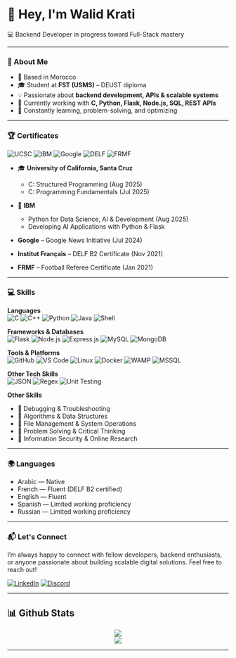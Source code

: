 # 👋 Hey, I'm Walid Krati  
💻 Backend Developer in progress toward Full-Stack mastery  

---

### 🚀 About Me
- 📍 Based in Morocco
- 🎓 Student at **FST (USMS)** – DEUST diploma  
- 💡 Passionate about **backend development, APIs & scalable systems**  
- 🔧 Currently working with **C, Python, Flask, Node.js, SQL, REST APIs**  
- 🌱 Constantly learning, problem-solving, and optimizing  

---

### 🏆 Certificates
![UCSC](https://img.shields.io/badge/University_of_California_Santa_Cruz-0033A0?style=for-the-badge&logo=university&logoColor=white)
![IBM](https://img.shields.io/badge/IBM-006699?style=for-the-badge&logo=ibm&logoColor=white)
![Google](https://img.shields.io/badge/Google-4285F4?style=for-the-badge&logo=google&logoColor=white)
![DELF](https://img.shields.io/badge/DELF_B2-F7DF1E?style=for-the-badge)
![FRMF](https://img.shields.io/badge/FRMF-FF0000?style=for-the-badge)

- 🎓 **University of California, Santa Cruz**  
  - C: Structured Programming (Aug 2025)  
  - C: Programming Fundamentals (Jul 2025)  

- 🧠 **IBM**  
  - Python for Data Science, AI & Development (Aug 2025)  
  - Developing AI Applications with Python & Flask  

-  **Google** – Google News Initiative (Jul 2024)  
- **Institut Français** – DELF B2 Certificate (Nov 2021)
-  **FRMF** – Football Referee Certificate (Jan 2021)

---

### 💻 Skills  

**Languages**  
![C](https://img.shields.io/badge/C-00599C?style=for-the-badge&logo=c&logoColor=white)
![C++](https://img.shields.io/badge/C++-00599C?style=for-the-badge&logo=c%2B%2B&logoColor=white)
![Python](https://img.shields.io/badge/Python-3776AB?style=for-the-badge&logo=python&logoColor=white)
![Java](https://img.shields.io/badge/Java-007396?style=for-the-badge&logo=java&logoColor=white)
![Shell](https://img.shields.io/badge/Shell-121011?style=for-the-badge&logo=gnu-bash&logoColor=white)

**Frameworks & Databases**  
![Flask](https://img.shields.io/badge/Flask-000000?style=for-the-badge&logo=flask&logoColor=white)
![Node.js](https://img.shields.io/badge/Node.js-339933?style=for-the-badge&logo=node.js&logoColor=white)
![Express.js](https://img.shields.io/badge/Express.js-000000?style=for-the-badge&logo=express&logoColor=white)
![MySQL](https://img.shields.io/badge/MySQL-4479A1?style=for-the-badge&logo=mysql&logoColor=white)
![MongoDB](https://img.shields.io/badge/MongoDB-47A248?style=for-the-badge&logo=mongodb&logoColor=white)

**Tools & Platforms**  
![GitHub](https://img.shields.io/badge/GitHub-181717?style=for-the-badge&logo=github&logoColor=white)
![VS Code](https://img.shields.io/badge/VS%20Code-007ACC?style=for-the-badge&logo=visual-studio-code&logoColor=white)
![Linux](https://img.shields.io/badge/Linux-FCC624?style=for-the-badge&logo=linux&logoColor=black)
![Docker](https://img.shields.io/badge/Docker-2496ED?style=for-the-badge&logo=docker&logoColor=white)
![WAMP](https://img.shields.io/badge/WAMP-FF5733?style=for-the-badge)
![MSSQL](https://img.shields.io/badge/MSSQL-CC2927?style=for-the-badge&logo=microsoft-sql-server&logoColor=white)

**Other Tech Skills**  
![JSON](https://img.shields.io/badge/JSON-000000?style=for-the-badge&logo=json&logoColor=white)
![Regex](https://img.shields.io/badge/Regex-FF5733?style=for-the-badge)
![Unit Testing](https://img.shields.io/badge/Unit%20Testing-6DB33F?style=for-the-badge&logo=pytest&logoColor=white)

**Other Skills**  
- 🐞 Debugging & Troubleshooting  
- 🧩 Algorithms & Data Structures  
- 📂 File Management & System Operations  
- 🎯 Problem Solving & Critical Thinking  
- 🔐 Information Security & Online Research  

---


### 🌍 Languages  

- Arabic — Native  
- French — Fluent (DELF B2 certified)  
-  English — Fluent  
-  Spanish — Limited working proficiency  
- Russian — Limited working proficiency  

---

### 📬 Let's Connect

I’m always happy to connect with fellow developers, backend enthusiasts, or anyone passionate about building scalable digital solutions. Feel free to reach out!

[![LinkedIn](https://img.shields.io/badge/LinkedIn-0077B5?style=for-the-badge&logo=linkedin&logoColor=white)](https://www.linkedin.com/in/walid-krati/) 
[![Discord](https://img.shields.io/badge/Discord-7289DA?style=for-the-badge&logo=discord&logoColor=white)](https://discord.com/users/li0771s)

---

##  📊 Github Stats

<p align="center">
  <img src="https://github-readme-stats.vercel.app/api?username=wkratos77&show_icons=true&theme=radical&rank_icon=github&cache_seconds=1300&v=2" />
 <!-- <img src="https://github-readme-stats.vercel.app/api?username=wkratos77&show_icons=true&include_all_commits=true&count_private=true&rank_icon=github&cache_seconds=1300&v=0&theme=radical" /> -->
  <br/>   
  <img src="https://github-readme-stats.vercel.app/api/top-langs/?username=wkratos77&layout=compact&langs_count=8&hide_border=true&cache_seconds=1300&theme=radical" />
  <br/>    
</p>

---
<!-- 
### 🐍 GitHub Snake

<picture>
  <source media="(prefers-color-scheme: dark)" srcset="https://raw.githubusercontent.com/tobiasmeyhoefer/tobiasmeyhoefer/output/github-snake-dark.svg" />
  <source media="(prefers-color-scheme: light)" srcset="https://raw.githubusercontent.com/tobiasmeyhoefer/tobiasmeyhoefer/output/github-snake.svg" />
  <img alt="github-snake" src="https://raw.githubusercontent.com/tobiasmeyhoefer/tobiasmeyhoefer/output/github-snake.svg" />
</picture>



